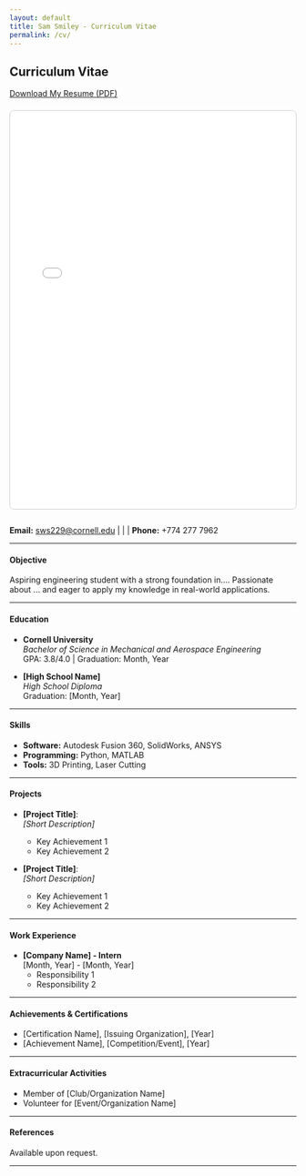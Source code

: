 ```yaml
---
layout: default
title: Sam Smiley - Curriculum Vitae
permalink: /cv/
---
```


## Curriculum Vitae

<div style="margin-bottom: 1.5em;">
  <a href="{{ '/assets/Resume.pdf' | relative_url }}" class="btn btn-primary btn-lg" target="_blank" style="margin-bottom: 1em;">Download My Resume (PDF)</a>
</div>

<div style="border: 1px solid #ccc; border-radius: 8px; overflow: hidden; margin-bottom: 2em;">
  <iframe src="{{ '/assets/Resume.pdf' | relative_url }}" width="100%" height="700px" style="border: none;"></iframe>
</div>


**Email:** [sws229@cornell.edu](mailto:sws229@cornell.edu) | | | **Phone:** +774 277 7962

---

#### Objective
Aspiring engineering student with a strong foundation in.... Passionate about ... and eager to apply my knowledge in real-world applications.

---

#### Education
- **Cornell University**  
  *Bachelor of Science in Mechanical and Aerospace Engineering*  
  GPA: 3.8/4.0 | Graduation: Month, Year

- **[High School Name]**  
  *High School Diploma*  
  Graduation: [Month, Year]

---

#### Skills
- **Software:** Autodesk Fusion 360, SolidWorks, ANSYS  
- **Programming:** Python, MATLAB  
- **Tools:** 3D Printing, Laser Cutting  

---

#### Projects
- **[Project Title]**:  
  *[Short Description]*  
  - Key Achievement 1  
  - Key Achievement 2  

- **[Project Title]**:  
  *[Short Description]*  
  - Key Achievement 1  
  - Key Achievement 2  

---

#### Work Experience
- **[Company Name] - Intern**  
  [Month, Year] - [Month, Year]  
  - Responsibility 1  
  - Responsibility 2  

---

#### Achievements & Certifications
- [Certification Name], [Issuing Organization], [Year]  
- [Achievement Name], [Competition/Event], [Year]  

---

#### Extracurricular Activities
- Member of [Club/Organization Name]  
- Volunteer for [Event/Organization Name]  

---

#### References
Available upon request.

---
